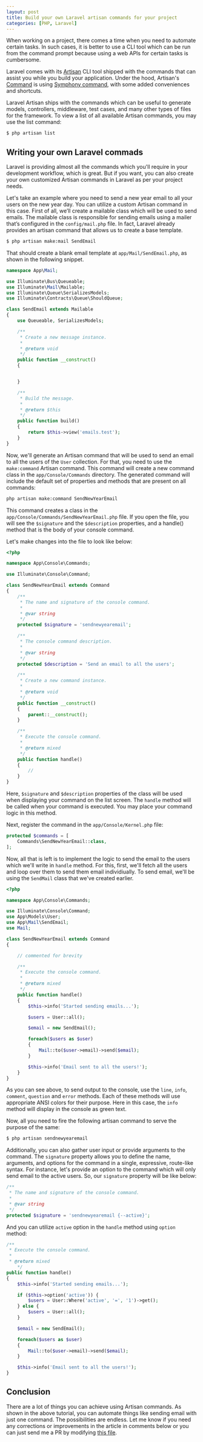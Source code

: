 ```yaml
---
layout: post
title: Build your own Laravel artisan commands for your project
categories: [PHP, Laravel]
---
```


When working on a project, there comes a time when you need to automate certain tasks. In such cases, it is better to use a CLI tool which can be run from the command prompt because using a web APIs for certain tasks is cumbersome. 

Laravel comes with its [Artisan](https://laravel.com/docs/5.7/artisan) CLI tool shipped with the commands that can assist you while you build your application. Under the hood, Artisan's [Command](https://github.com/laravel/framework/blob/5.4/src/Illuminate/Console/Command.php) is using [Symphony command](https://github.com/symfony/symfony/blob/4.2/src/Symfony/Component/Console/Command/Command.php), with some added conveniences and shortcuts. 

Laravel Artisan ships with the commands which can be useful to generate models, controllers, middleware, test cases, and many other types of files for the framework. To view a list of all available Artisan commands, you may use the list command:

```bash
$ php artisan list
```

## Writing your own Laravel commads

Laravel is providing almost all the commands which you'll require in your development workflow, which is great. But if you want, you can also create your own customized Artisan commands in Laravel as per your project needs. 

Let's take an example where you need to send a new year email to all your users on the new year day. You can utilize a custom Artisan command in this case. First of all, we’ll create a mailable class which will be used to send emails. The mailable class is responsible for sending emails using a mailer that’s configured in the `config/mail.php` file. In fact, Laravel already provides an artisan command that allows us to create a base template.

```bash
$ php artisan make:mail SendEmail
```

That should create a blank email template at `app/Mail/SendEmail.php`, as shown in the following snippet.

```php
namespace App\Mail;

use Illuminate\Bus\Queueable;
use Illuminate\Mail\Mailable;
use Illuminate\Queue\SerializesModels;
use Illuminate\Contracts\Queue\ShouldQueue;

class SendEmail extends Mailable
{
    use Queueable, SerializesModels;

    /**
     * Create a new message instance.
     *
     * @return void
     */
    public function __construct()
    {


    }

    /**
     * Build the message.
     *
     * @return $this
     */
    public function build()
    {
        return $this->view('emails.test');
    }
}
```

Now, we'll generate an Artisan command that will be used to send an email to all the users of the `User` collection. For that, you need to use the `make:command` Artisan command. This command will create a new command class in the `app/Console/Commands` directory. The generated command will include the default set of properties and methods that are present on all commands:

```bash
php artisan make:command SendNewYearEmail
```

This command creates a class in the `app/Console/Commands/SendNewYearEmail.php` file. If you open the file, you will see the `$signature` and the `$description` properties, and a handle() method that is the body of your console command.

Let's make changes into the file to look like below:

```php
<?php

namespace App\Console\Commands;

use Illuminate\Console\Command;

class SendNewYearEmail extends Command
{
    /**
     * The name and signature of the console command.
     *
     * @var string
     */
    protected $signature = 'sendnewyearemail';

    /**
     * The console command description.
     *
     * @var string
     */
    protected $description = 'Send an email to all the users';

    /**
     * Create a new command instance.
     *
     * @return void
     */
    public function __construct()
    {
        parent::__construct();
    }

    /**
     * Execute the console command.
     *
     * @return mixed
     */
    public function handle()
    {
        //
    }
}
```

Here, `$signature` and `$description` properties of the class will be used when displaying your command on the list screen. The `handle` method will be called when your command is executed. You may place your command logic in this method.

Next, register the command in the `app/Console/Kernel.php` file:

```php
protected $commands = [
    Commands\SendNewYearEmail::class,
];
```

Now, all that is left is to implement the logic to send the email to the users which we'll write in `handle` method. For this, first, we'll fetch all the users and loop over them to send them email individiually. To send email, we'll be using the `SendMail` class that we've created earlier. 

```php
<?php

namespace App\Console\Commands;

use Illuminate\Console\Command;
use App\Models\User;
use App\Mail\SendEmail;
use Mail;

class SendNewYearEmail extends Command
{

    // commented for brevity

    /**
     * Execute the console command.
     *
     * @return mixed
     */
    public function handle()
    {
        $this->info('Started sending emails...');

        $users = User::all();

        $email = new SendEmail();

        foreach($users as $user)
        {
            Mail::to($user->email)->send($email);
        }

        $this->info('Email sent to all the users!');
    }
}
```

As you can see above, to send output to the console, use the `line`, `info`, `comment`, `question` and `error` methods. Each of these methods will use appropriate ANSI colors for their purpose. Here in this case, the `info` method will display in the console as green text.

Now, all you need to fire the following artisan command to serve the purpose of the same:

```bash
$ php artisan sendnewyearemail
```

Additionally, you can also gather user input or provide arguments to the command. The `signature` property allows you to define the name, arguments, and options for the command in a single, expressive, route-like syntax. For instance, let's provide an option to the command which will only send email to the active users. So, our `signature` property will be like below:

```php
/**
 * The name and signature of the console command.
 *
 * @var string
 */
protected $signature = 'sendnewyearemail {--active}';
```

And you can utilize `active` option in the `handle` method using `option` method:

```php
/**
 * Execute the console command.
 *
 * @return mixed
    */
public function handle()
{
    $this->info('Started sending emails...');

    if ($this->option('active')) {
        $users = User::Where('active', '=', '1')->get();
    } else {
        $users = User::all();
    }

    $email = new SendEmail();

    foreach($users as $user)
    {
        Mail::to($user->email)->send($email);
    }

    $this->info('Email sent to all the users!');
}
```

## Conclusion

There are a lot of things you can achieve using Artisan commands. As shown in the above tutorial, you can automate things like sending email with just one command. The possibilities are endless. Let me know if you need any corrections or improvements in the article in comments below or you can just send me a PR by modifying [this file](https://github.com/amitmerchant1990/amitmerchant1990.github.io/blob/master/_posts/2019-01-09-build-your-own-laravel-artisan-commands-for-your-project.md).
